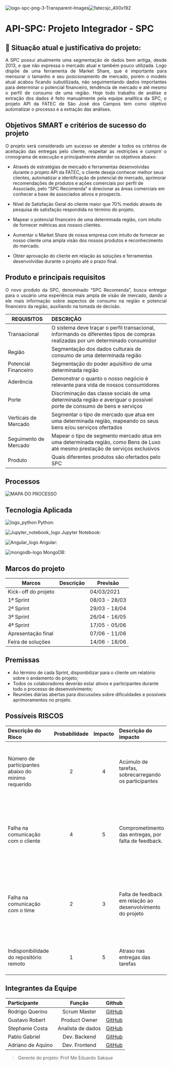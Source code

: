 ![logo-spc-png-3-Transparent-Images](https://user-images.githubusercontent.com/54897768/114814276-3e3a7c00-9d8a-11eb-851a-4d270374847c.png)![fatecsjc_400x192](https://user-images.githubusercontent.com/54897768/114814289-44305d00-9d8a-11eb-9486-a742419c575b.png)


# API-SPC: Projeto Integrador - SPC
## :dart: Situação atual e justificativa do projeto:
<p align="justify">A SPC possui atualmente uma segmentação de dados bem antiga, desde 2013, e que não expressa o mercado atual e também pouco utilizada. Logo dispõe de uma ferramenta de Market Share, que é importante para mensurar o tamanho e seu posicionamento de mercado, porém o modelo atual acabou ficando subutilizada, não seguimentando dados importantes para determinar o potencial financeiro, tendência de mercado e até mesmo o perfil de consumo de uma região. Hoje todo trabalho de análise e extração dos dados é feito manualmente pela equipe analítica da SPC, o projeto API da FATEC de São José dos Campos tem como objetivo automatizar o processo e a extração das análises.</p>


## Objetivos SMART e critérios de sucesso do projeto
<p align="justify">O projeto será considerado um sucesso se atender a todos os critérios de aceitação das entregas pelo cliente, respeitar as restrições e cumprir o cronograma de execução e principalmente atender os objetivos abaixo:</p>

- Através de estratégias de mercado e ferramentas desenvolvidas durante o projeto API da FATEC, o cliente deseja conhecer melhor seus clientes, automatizar a identificação de potencial de mercado, aprimorar recomendações de produtos e ações comerciais por perfil de Associado, pelo “SPC Recomenda” e direcionar as áreas comerciais em conhecer a base de associados ativos e prospects.

- Nível de Satisfação Geral do cliente maior que 70% medido através de pesquisa de satisfação respondida no término do projeto.

- Mapear o potencial financeiro de uma determinada região, com intuito de fornecer métricas aos nossos clientes.

- Aumentar o Market Share de nossa empresa com intuito de fornecer ao nosso cliente uma ampla visão dos nossos produtos e reconhecimento do mercado.

- Obter aprovação do cliente em relação às soluções e ferramentas desenvolvidas durante o projeto até o prazo final.


## Produto e principais requisitos
<p align="justify">O novo produto da SPC, denominado “SPC Recomenda”, busca entregar para o usuário uma experiência mais ampla de visão de mercado, dando a ele mais informação sobre aspectos de consumo na região e potencial financeiro da região, auxiliando na tomada de decisão.</p>

REQUISITOS            | DESCRIÇÃO
---------             | :------
Transacional          |O sistema deve traçar o perfil transacional, informando os diferentes tipos de compras realizadas por um determinado consumidor
Região                |Segmentação dos dados culturais de consumo de uma determinada região
Potencial Financeiro  |Segmentação do poder aquisitivo de uma determinada região
Aderência             |Demonstrar o quanto o nosso negócio é relevante para vida de nossos consumidores
Porte                 |Discriminação das classe sociais de uma determinada região e averiguar o possível porte de consumo de bens e serviços
Verticais de Mercado  |Segmentar o tipo de mercado que atua em uma determinada região, mapeando os seus bens e/ou serviços ofertados
Seguimento de Mercado |Mapear o tipo de segmento mercado atua em uma determinada região, como Bens de Luxo até mesmo prestação de serviços exclusivos
Produto               |Quais diferentes produtos são ofertados pelo SPC

## Processos
![MAPA DO PROCESSO](https://user-images.githubusercontent.com/54897768/114814070-c9674200-9d89-11eb-8956-5e61cd92a1f9.jpg)

## Tecnologia Aplicada

![logo_python](https://user-images.githubusercontent.com/54897768/114801243-b6e10e80-9d71-11eb-899d-9781ef29245b.png) Python:

![Jupyter_notebook_logo](https://user-images.githubusercontent.com/54897768/114801631-759d2e80-9d72-11eb-9f28-d822a5943567.jpeg) Jupyter Notebook:

![Angular_logo](https://user-images.githubusercontent.com/54897768/114801940-2277ab80-9d73-11eb-9dad-a2aee6c39021.jpg) Angular:

![mongodb-logo](https://user-images.githubusercontent.com/54897768/114802261-ca8d7480-9d73-11eb-8c06-f4db57c0103f.png) MongoDB:

## Marcos do projeto

Marcos     | Descrição  | Previsão
---------- | ---------- | ----------
Kick-off do projeto||04/03/2021
1ª Sprint||08/03 - 28/03
2ª Sprint||29/03 - 18/04
3ª Sprint||26/04 - 16/05
4ª Sprint||17/05 - 05/06
Apresentação final||07/06 - 11/06
Feira de soluções||14/06 - 18/06

## Premissas
- Ao término de cada Sprint, disponibilizar para o cliente um relatório sobre o andamento do projeto;
- Todos os colaboradores deverão estar ativos e participantes durante todo o processo de desenvolvimento;
- Reuniões diárias abertas para discussões sobre dificuldades e possíveis aprimoramentos no projeto.


## Possíveis RISCOS

Descrição do Risco | Probabilidade | Impacto | Descrição do impacto | Ação | Descrição da Ação
:----------------- | :-----------: | :-----: | :------------------- | :--: | :----------------
Número de participantes abaixo do mínimo requerido |2|4|Acúmulo de tarefas, sobrecarregando os participantes|Prevenir|Realizações de reuniões diarias, além de sempre comunicar  possíveis ausências com antecedência.
Falha na comunicação com o cliente|4|5|Comprometimento das entregas, por falta de feedback.|Prevenir| Desenvolver um escopo bem definido desde o inicio, evitando constantes solicitações de validação com o cliente.
Falha na comunicação com o time|2|3|Falta de feedback em relação ao desenvolvimento do projeto|Prevenir|Manter sempre o time em conexão com o projeto, lista de atividade sempre bem estruturada e designada de forma adequada. 
Indisponibilidade do repositório remoto|1|5|Atraso nas entregas das tarefas|Mitigar|Manter sempre o repositório local atualizado.

## Integrantes da Equipe

Participante      | Função            | Github     
:-----------      | :-------------:   | :------------:
Rodrigo Querino   | Scrum Master      | <a href="https://github.com/rodrigoqfcosta">GitHub</a>
Gustavo Robert    | Product Owner     | <a href="https://github.com/gusrobert">GitHub</a>
Stephanie Costa   | Analista de dados | <a href="https://github.com/Stephanie345">GitHub</a>
Pablo Gabriel     | Dev. Backend      | <a href="https://github.com/PGabriel-MB">GitHub</a>
Adriano de Aquino | Dev. Frontend     | <a href="https://github.com/adriianoakino">GitHub</a>

> Gerente do projeto: Prof Me Eduardo Sakaue
